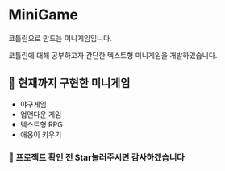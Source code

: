# MiniGame
코틀린으로 만드는 미니게임입니다.

코틀린에 대해 공부하고자 간단한 텍스트형 미니게임을 개발하였습니다.

<h2>🔨 현재까지 구현한 미니게임</h2>

* 야구게임
* 업앤다운 게임
* 텍스트형 RPG
* 애옹이 키우기

<h3>🌠 프로젝트 확인 전 Star눌러주시면 감사하겠습니다</h3>
